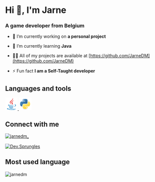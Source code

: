 <h1 align="left">Hi 👋, I'm Jarne</h1>
<h3 align="left">A game developer from Belgium</h3>



- 🔭 I’m currently working on **a personal project**

- 🌱 I’m currently learning **Java**

- 👨‍💻 All of my projects are available at [https://github.com/JarneDM](https://github.com/JarneDM)

- ⚡ Fun fact **I am a Self-Taught developer**



## Languages and tools
<p align="left"> <a href="https://www.java.com" target="_blank" rel="noreferrer"> <img src="https://raw.githubusercontent.com/devicons/devicon/master/icons/java/java-original.svg" alt="java" width="40" height="40"/> </a> <a href="https://www.python.org" target="_blank" rel="noreferrer"> <img src="https://raw.githubusercontent.com/devicons/devicon/master/icons/python/python-original.svg" alt="python" width="40" height="40"/> </a>

## Connect with me
<p align="left"> <a href="https://twitter.com/jarnedm_" target="blank"><img src="https://img.shields.io/twitter/follow/jarnedm_?logo=twitter&style=for-the-badge" alt="jarnedm_" /></a> </p>
<a href="https://www.youtube.com/channel/Dev.Sprungles" target="blank"><img align="center" src="https://raw.githubusercontent.com/rahuldkjain/github-profile-readme-generator/master/src/images/icons/Social/youtube.svg" alt="Dev.Sprungles" height="30" width="40" /></a>
</p>


## Most used language
<p><img align="center" src="https://github-readme-stats.vercel.app/api/top-langs?username=jarnedm&show_icons=true&locale=en&layout=compact" alt="jarnedm" /></p>

